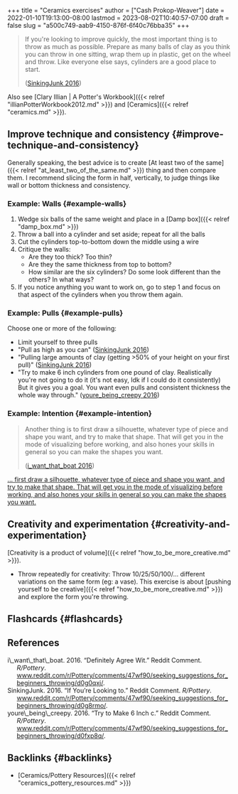 +++
title = "Ceramics exercises"
author = ["Cash Prokop-Weaver"]
date = 2022-01-10T19:13:00-08:00
lastmod = 2023-08-02T10:40:57-07:00
draft = false
slug = "a500c749-aab9-4150-876f-6f40c76bba35"
+++

> If you're looking to improve quickly, the most important thing is to throw as much as possible. Prepare as many balls of clay as you think you can throw in one sitting, wrap them up in plastic, get on the wheel and throw. Like everyone else says, cylinders are a good place to start.
>
> (<a href="#citeproc_bib_item_2">SinkingJunk 2016</a>)

Also see [Clary Illian | A Potter's Workbook]({{< relref "illianPotterWorkbook2012.md" >}}) and [Ceramics]({{< relref "ceramics.md" >}}).


## Improve technique and consistency {#improve-technique-and-consistency}

Generally speaking, the best advice is to create [At least two of the same]({{< relref "at_least_two_of_the_same.md" >}}) thing and then compare them. I recommend slicing the form in half, vertically, to judge things like wall or bottom thickness and consistency.


### Example: Walls {#example-walls}

1.  Wedge six balls of the same weight and place in a [Damp box]({{< relref "damp_box.md" >}})
2.  Throw a ball into a cylinder and set aside; repeat for all the balls
3.  Cut the cylinders top-to-bottom down the middle using a wire
4.  Critique the walls:
    -   Are they too thick? Too thin?
    -   Are they the same thickness from top to bottom?
    -   How similar are the six cylinders? Do some look different than the others? In what ways?
5.  If you notice anything you want to work on, go to step 1 and focus on that aspect of the cylinders when you throw them again.


### Example: Pulls {#example-pulls}

Choose one or more of the following:

-   Limit yourself to three pulls
-   "Pull as high as you can" (<a href="#citeproc_bib_item_2">SinkingJunk 2016</a>)
-   "Pulling large amounts of clay (getting &gt;50% of your height on your first pull)" (<a href="#citeproc_bib_item_2">SinkingJunk 2016</a>)
-   "Try to make 6 inch cylinders from one pound of clay. Realistically you're not going to do it (it's not easy, Idk if I could do it consistently) But it gives you a goal. You want even pulls and consistent thickness the whole way through." (<a href="#citeproc_bib_item_3">youre\_being\_creepy 2016</a>)


### Example: Intention {#example-intention}

> Another thing is to first draw a silhouette, whatever type of piece and shape you want, and try to make that shape. That will get you in the mode of visualizing before working, and also hones your skills in general so you can make the shapes you want.
>
> (<a href="#citeproc_bib_item_1">i\_want\_that\_boat 2016</a>)

[... first draw a silhouette, whatever type of piece and shape you want, and try to make that shape. That will get you in the mode of visualizing before working, and also hones your skills in general so you can make the shapes you want.](https://www.reddit.com/r/Pottery/comments/47wf90/comment/d0g0qxj/?utm_source=share&utm_medium=web2x&context=3)


## Creativity and experimentation {#creativity-and-experimentation}

[Creativity is a product of volume]({{< relref "how_to_be_more_creative.md" >}}).

-   Throw repeatedly for creativity: Throw 10/25/50/100/... different variations on the same form (eg: a vase). This exercise is about [pushing yourself to be creative]({{< relref "how_to_be_more_creative.md" >}}) and explore the form you're throwing.


## Flashcards {#flashcards}

## References

<style>.csl-entry{text-indent: -1.5em; margin-left: 1.5em;}</style><div class="csl-bib-body">
  <div class="csl-entry"><a id="citeproc_bib_item_1"></a>i\_want\_that\_boat. 2016. “Definitely Agree Wit.” Reddit Comment. <i>R/Pottery</i>. <a href="www.reddit.com/r/Pottery/comments/47wf90/seeking_suggestions_for_beginners_throwing/d0g0qxj/">www.reddit.com/r/Pottery/comments/47wf90/seeking_suggestions_for_beginners_throwing/d0g0qxj/</a>.</div>
  <div class="csl-entry"><a id="citeproc_bib_item_2"></a>SinkingJunk. 2016. “If You’re Looking to.” Reddit Comment. <i>R/Pottery</i>. <a href="www.reddit.com/r/Pottery/comments/47wf90/seeking_suggestions_for_beginners_throwing/d0g8rmo/">www.reddit.com/r/Pottery/comments/47wf90/seeking_suggestions_for_beginners_throwing/d0g8rmo/</a>.</div>
  <div class="csl-entry"><a id="citeproc_bib_item_3"></a>youre\_being\_creepy. 2016. “Try to Make 6 Inch c.” Reddit Comment. <i>R/Pottery</i>. <a href="www.reddit.com/r/Pottery/comments/47wf90/seeking_suggestions_for_beginners_throwing/d0fxp8q/">www.reddit.com/r/Pottery/comments/47wf90/seeking_suggestions_for_beginners_throwing/d0fxp8q/</a>.</div>
</div>


## Backlinks {#backlinks}

-   [Ceramics/Pottery Resources]({{< relref "ceramics_pottery_resources.md" >}})
